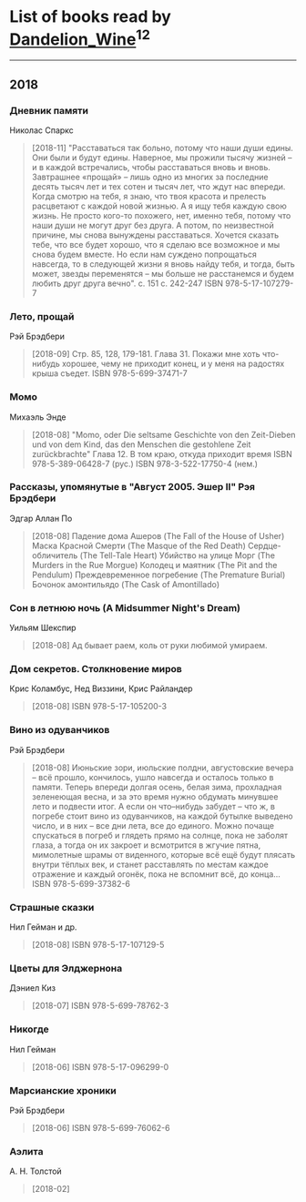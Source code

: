 # List of books read by [Dandelion_Wine](http://vk.com/id58602788)<sup>12</sup>
---

## 2018

### Дневник памяти
Николас Спаркс
> [2018-11] "Расставаться так больно, потому что наши души едины. Они были и будут едины. Наверное, мы прожили тысячу жизней – и в каждой встречались, чтобы расставаться вновь и вновь. Завтрашнее «прощай» – лишь одно из многих за последние десять тысяч лет и тех сотен и тысяч лет, что ждут нас впереди. 
> Когда смотрю на тебя, я знаю, что твоя красота и прелесть расцветают с каждой новой жизнью. А я ищу тебя каждую свою жизнь. Не просто кого-то похожего, нет, именно тебя, потому что наши души не могут друг без друга. А потом, по неизвестной причине, мы снова вынуждены расставаться. 
> Хочется сказать тебе, что все будет хорошо, что я сделаю все возможное и мы снова будем вместе. Но если нам суждено попрощаться навсегда, то в следующей жизни я вновь найду тебя, и тогда, быть может, звезды переменятся – мы больше не расстанемся и будем любить друг друга вечно". с. 151
> с. 242-247
> ISBN 978-5-17-107279-7


### Лето, прощай
Рэй Брэдбери
> [2018-09] Стр. 85, 128, 179-181. Глава 31.
> Покажи мне хоть что-нибудь хорошее, чему не приходит конец, и у меня на радостях крыша съедет.
> ISBN 978-5-699-37471-7


### Момо
Михаэль Энде
> [2018-08] "Momo, oder Die seltsame Geschichte von den Zeit-Dieben und von dem Kind, das den Menschen die gestohlene Zeit zurückbrachte"
> Глава 12. В том краю, откуда приходит время
> ISBN 978-5-389-06428-7 (рус.)
> ISBN 978-3-522-17750-4 (нем.)


### Рассказы, упомянутые в "Август 2005. Эшер II" Рэя Брэдбери
Эдгар Аллан По
> [2018-08] Падение дома Ашеров (The Fall of the House of Usher)
> Маска Красной Смерти (The Masque of the Red Death)
> Сердце-обличитель (The Tell-Tale Heart)
> Убийство на улице Морг (The Murders in the Rue Morgue)
> Колодец и маятник (The Pit and the Pendulum)
> Преждевременное погребение (The Premature Burial)
> Бочонок амонтильядо (The Cask of Amontillado)


### Сон в летнюю ночь (A Midsummer Night's Dream)
Уильям Шекспир
> [2018-08] Ад бывает раем, коль от руки любимой умираем.


### Дом секретов. Столкновение миров
Крис Коламбус, Нед Виззини, Крис Райландер
> [2018-08] ISBN 978-5-17-105200-3


### Вино из одуванчиков
Рэй Брэдбери
> [2018-08] Июньские зори, июльские полдни, августовские вечера – всё прошло, кончилось, ушло навсегда и осталось только в памяти. Теперь впереди долгая осень, белая зима, прохладная зеленеющая весна, и за это время нужно обдумать минувшее лето и подвести итог. А если он что–нибудь забудет – что ж, в погребе стоит вино из одуванчиков, на каждой бутылке выведено число, и в них – все дни лета, все до единого. Можно почаще спускаться в погреб и глядеть прямо на солнце, пока не заболят глаза, а тогда он их закроет и всмотрится в жгучие пятна, мимолетные шрамы от виденного, которые всё ещё будут плясать внутри тёплых век, и станет расставлять по местам каждое отражение и каждый огонёк, пока не вспомнит всё, до конца…
> ISBN 978-5-699-37382-6


### Страшные сказки
Нил Гейман и др.
> [2018-08] ISBN 978-5-17-107129-5


### Цветы для Элджернона
Дэниел Киз
> [2018-07] ISBN 978-5-699-78762-3


### Никогде
Нил Гейман
> [2018-06] ISBN 978-5-17-096299-0


### Марсианские хроники
Рэй Брэдбери
> [2018-06] ISBN 978-5-699-76062-6


### Аэлита
А. Н. Толстой
> [2018-02] 



